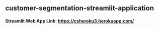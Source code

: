 ## customer-segmentation-streamlit-application

#### Streamlit Web App Link: https://csheroku3.herokuapp.com/


